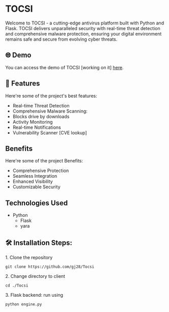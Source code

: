 # TOCSI
Welcome to TOCSI -  a cutting-edge antivirus platform built with Python and Flask. TOCSI delivers unparalleled security with real-time threat detection and comprehensive malware protection, ensuring your digital environment remains safe and secure from evolving cyber threats.

## 🌐 Demo

You can access the demo of TOCSI [working on it] [here](https://).


<h2>🧐 Features</h2>

Here're some of the project's best features:

*   Real-time Threat Detection
*   Comprehensive Malware Scanning:
*   Blocks drive by downloads
*   Activity Monitoring
*   Real-time Notifications
*   Vulnerability Scanner [CVE lookup]

<h2>Benefits</h2>

Here're some of the project Benefits:

*   Comprehensive Protection
*   Seamless Integration
*   Enhanced Visibility
*   Customizable Security

<h2>Technologies Used</h2>

*   Python
    *   Flask
    *   yara

<h2>🛠️ Installation Steps:</h2>

<p>1. Clone the repository</p>

```
git clone https://github.com/gj28/Tocsi
```

<p>2. Change directory to client</p>

```
cd ./Tocsi
```

<p>3. Flask backend: run using</p>

```
python engine.py
```